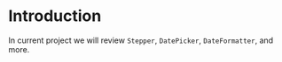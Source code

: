 # Introduction

In current project we will review `Stepper`, `DatePicker`, `DateFormatter`, and more.
